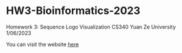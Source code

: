 # HW3-Bioinformatics-2023
Homework 3: Sequence Logo Visualization
CS340 Yuan Ze University 
1/06/2023

You can visit the website [here](https://axelardy2.pythonanywhere.com)
